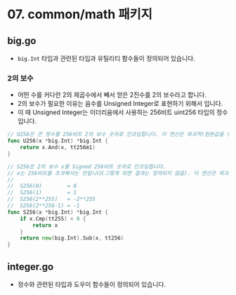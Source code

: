 # 07. common/math 패키지

## big.go

- `big.Int` 타입과 관련된 타입과 유틸리티 함수들이 정의되어 있습니다.

### 2의 보수

- 어떤 수를 커다란 2의 제곱수에서 빼서 얻은 2진수를 2의 보수라고 합니다.
- 2의 보수가 필요한 이유는 음수를 Unsigned Integer로 표현하기 위해서 입니다.
- 이 때 Unsigned Integer는 이더리움에서 사용하는 256비트 uint256 타입의 정수입니다.

```go
// U256은 큰 정수를 256비트 2의 보수 숫자로 인코딩합니다. 이 연산은 파괴적(원본값을 변경)입니다.
func U256(x *big.Int) *big.Int {
	return x.And(x, tt256m1)
}

// S256은 2의 보수 x를 Signed 256비트 숫자로 인코딩합니다.
// x는 256비트를 초과해서는 안됩니다(그렇게 되면 결과는 정의되지 않음). 이 연산은 파괴적(원본값을 변경)이지 않습니다.
//
//	S256(0)        = 0
//	S256(1)        = 1
//	S256(2**255)   = -2**255
//	S256(2**256-1) = -1
func S256(x *big.Int) *big.Int {
	if x.Cmp(tt255) < 0 {
		return x
	}
	return new(big.Int).Sub(x, tt256)
}
```

## integer.go

- 정수와 관련된 타입과 도우미 함수들이 정의되어 있습니다.